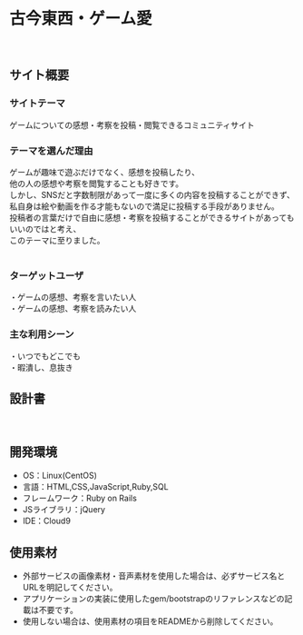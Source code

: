 # 古今東西・ゲーム愛
​
## サイト概要
### サイトテーマ
ゲームについての感想・考察を投稿・閲覧できるコミュニティサイト
​
### テーマを選んだ理由
ゲームが趣味で遊ぶだけでなく、感想を投稿したり、<br>
他の人の感想や考察を閲覧することも好きです。<br>
しかし、SNSだと字数制限があって一度に多くの内容を投稿することができず、<br>
私自身は絵や動画を作る才能もないので満足に投稿する手段がありません。<br>
投稿者の言葉だけで自由に感想・考察を投稿することができるサイトがあってもいいのではと考え、<br>
このテーマに至りました。<br>
​
### ターゲットユーザ
・ゲームの感想、考察を言いたい人<br>
・ゲームの感想、考察を読みたい人
​
### 主な利用シーン
・いつでもどこでも<br>
・暇潰し、息抜き
​
## 設計書
<!--テーマを設定・提出する時点では不要です-->
​
## 開発環境
- OS：Linux(CentOS)
- 言語：HTML,CSS,JavaScript,Ruby,SQL
- フレームワーク：Ruby on Rails
- JSライブラリ：jQuery
- IDE：Cloud9
​
## 使用素材
- 外部サービスの画像素材・音声素材を使用した場合は、必ずサービス名とURLを明記してください。
- アプリケーションの実装に使用したgem/bootstrapのリファレンスなどの記載は不要です。
- 使用しない場合は、使用素材の項目をREADMEから削除してください。